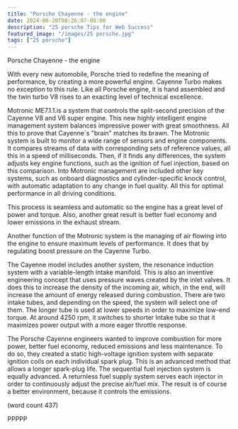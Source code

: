 ```yaml
---
title: "Porsche Chayenne - the engine"
date: 2024-06-20T08:26:07-08:00
description: "25 porsche Tips for Web Success"
featured_image: "/images/25 porsche.jpg"
tags: ["25 porsche"]
---
```


Porsche Chayenne - the engine


With every new automobile, Porsche tried to redefine the meaning 
of performance, by creating a more powerful engine. Cayenne Turbo 
makes no exception to this rule. Like all Porsche engine, it is hand 
assembled and the twin turbo V8 rises to an exacting level of technical 
excellence.

Motronic ME7.1.1.is a system that controls the split-second precision 
of the Cayenne V8 and V6 super engine. This new highly intelligent 
engine management system balances impressive power with great 
smoothness. All this to prove that Cayenne`s "brain" matches its brawn. 
The Motronic system is built to monitor a wide range of sensors and 
engine components. It compares streams of data with corresponding 
sets of reference values, all this in a speed of milliseconds. Then, if it 
finds any differences, the system adjusts key engine functions, such as 
the ignition of fuel injection, based on this comparison. Into Motronic 
management are included other key systems, such as onboard diagnostics 
and cylinder-specific knock control, with automatic adaptation to any 
change in fuel quality. All this for optimal performance in all driving conditions.

This process is seamless and automatic so the engine has a great 
level of power and torque. Also, another great result is better fuel 
economy and lower emissions in the exhaust stream.

Another function of the Motronic system is the managing of air flowing 
into the engine to ensure maximum levels of performance. It does that 
by regulating boost pressure on the Cayenne Turbo.

The Cayenne model includes another system, the resonance induction 
system with a variable-length intake manifold.  This is also an inventive 
engineering concept that uses pressure waves created by the inlet 
valves. It does this to increase the density of the incoming air, which, 
in the end, will increase the amount of energy released during combustion. 
There are two intake tubes, and depending on the speed, the system 
will select one of them. The longer tube is used at lower speeds in order 
to maximize low-end torque. At around 4250 rpm, it switches to shorter 
Intake tube so that it maximizes power output with a more eager throttle response.

The Porsche Cayenne engineers wanted to improve combustion for 
more power, better fuel economy, reduced emissions and less 
maintenance. To do so, they created a static high-voltage ignition 
system with separate ignition coils on each individual spark plug. 
This is an advanced method that allows a longer spark-plug life. 
The sequential fuel injection system is equally advanced. A returnless 
fuel supply system serves each injector in order to continuously 
adjust the precise air/fuel mix. The result is of course a better environment, 
because it controls the emissions.

(word count 437)

PPPPP

